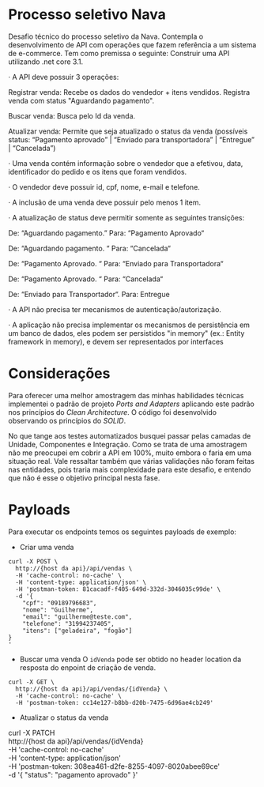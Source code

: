 # Processo seletivo Nava

Desafio técnico do processo seletivo da Nava. Contempla o desenvolvimento de API com operações que fazem referência a um sistema de e-commerce. Tem como premissa o seguinte: 
 Construir uma API utilizando .net core 3.1.

·  A API deve possuir 3 operações: 

Registrar venda: Recebe os dados do vendedor + itens vendidos. Registra venda com status "Aguardando pagamento". 

Buscar venda: Busca pelo Id da venda.

Atualizar venda: Permite que seja atualizado o status da venda (possíveis status: “Pagamento aprovado” | “Enviado para transportadora” | “Entregue” | “Cancelada”)

·  Uma venda contém informação sobre o vendedor que a efetivou, data, identificador do pedido e os itens que foram vendidos.

·  O vendedor deve possuir id, cpf, nome, e-mail e telefone.

·  A inclusão de uma venda deve possuir pelo menos 1 item.

·  A atualização de status deve permitir somente as seguintes transições:

De: “Aguardando pagamento.” Para: “Pagamento Aprovado“

De: “Aguardando pagamento. “ Para: “Cancelada“

De: “Pagamento Aprovado. “ Para: “Enviado para Transportadora“

De: “Pagamento Aprovado. “ Para: “Cancelada“

De: “Enviado para Transportador“. Para: Entregue

·  A API não precisa ter mecanismos de autenticação/autorização.

·  A aplicação não precisa implementar os mecanismos de persistência em um banco de dados, eles podem ser persistidos "in memory" (ex.: Entity framework in memory), e devem ser representados por interfaces

# Considerações
Para oferecer uma melhor amostragem das minhas habilidades técnicas implementei o padrão de projeto *Ports and Adapters* aplicando este padrão nos princípios do *Clean Architecture*. O código foi desenvolvido observando os princípios do *SOLID*.

No que tange aos testes automatizados busquei passar pelas camadas de Unidade, Componentes e Integração. Como se trata de uma amostragem não me preocupei em cobrir a API em 100%, muito embora o faria em uma situação real. Vale ressaltar também que várias validações não foram feitas nas entidades, pois traria mais complexidade para este desafio, e entendo que não é esse o objetivo principal nesta fase.

# Payloads
Para executar os endpoints temos os seguintes payloads de exemplo:

* Criar uma venda
```
curl -X POST \
  http://{host da api}/api/vendas \
  -H 'cache-control: no-cache' \
  -H 'content-type: application/json' \
  -H 'postman-token: 81cacadf-f405-649d-332d-3046035c99de' \
  -d '{
	"cpf": "09189796683",
	"nome": "Guilherme",
	"email": "guilherme@teste.com",
	"telefone": "31994237405",
	"itens": ["geladeira", "fogão"]
}
'
```

* Buscar uma venda
O `idVenda` pode ser obtido no header location da resposta do enpoint de criação de venda.
```
curl -X GET \
  http://{host da api}/api/vendas/{idVenda} \
  -H 'cache-control: no-cache' \
  -H 'postman-token: cc14e127-b8bb-d20b-7475-6d96ae4cb249'
```

* Atualizar o status da venda

curl -X PATCH \
  http://{host da api}/api/vendas/{idVenda} \
  -H 'cache-control: no-cache' \
  -H 'content-type: application/json' \
  -H 'postman-token: 308ea461-d2fe-8255-4097-8020abee69ce' \
  -d '{
	"status": "pagamento aprovado"
}'

```
